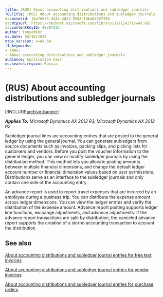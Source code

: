 ```yaml
---
title: (RUS) About accounting distributions and subledger journals
TOCTitle: (RUS) About accounting distributions and subledger journals
ms:assetid: 15a7b973-3e2a-4d32-9562-f3ba6256739d
ms:mtpsurl: https://technet.microsoft.com/library/JJ711417(v=AX.60)
ms:contentKeyID: 49387235
author: tonyafehr
ms.date: 04/18/2014
mtps_version: v=AX.60
f1_keywords:
- (RUS)
- About accounting distributions and subledger journals
audience: Application User
ms.search.region: Russia
---
```


# (RUS) About accounting distributions and subledger journals 


[!INCLUDE[archive-banner](includes/archive-banner.md)]


_**Applies To:** Microsoft Dynamics AX 2012 R3, Microsoft Dynamics AX 2012 R2_

Subledger journal lines are accounting entries that are posted to the general ledger by using the general journal. You can generate subledgers from source documents such as invoices, packing slips, and picking lists for customers and vendors. Before you post the voucher information to the general ledger, you can view or modify subledger journals by using the distribution method. This method lets you allocate posting amounts between multiple financial dimensions, and change the default ledger account number or financial dimension values based on user permissions. Distributions serve as an interface to the subledger journals and only contain one side of the accounting entry.

An advance report is used to report travel expenses that are incurred by an employee during a business trip. You can distribute the expense amount across ledger dimensions. You can view the ledger entries and verify the distribution of the expense amount. Advance report posting supports ledger line functions, exchange adjustments, and advance adjustments. If the advance report transactions are split by distribution, the canceled advance report supports the creation of a storno accounting transaction to account the distribution.

## See also

[About accounting distributions and subledger journal entries for free text invoices](about-accounting-distributions-and-subledger-journal-entries-for-free-text-invoices.md)

[About accounting distributions and subledger journal entries for vendor invoices](about-accounting-distributions-and-subledger-journal-entries-for-vendor-invoices.md)

[About accounting distributions and subledger journal entries for purchase orders](about-accounting-distributions-and-subledger-journal-entries-for-purchase-orders.md)

  


